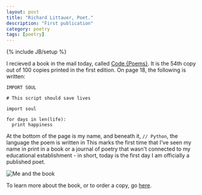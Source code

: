 ```yaml
---
layout: post
title: "Richard Littauer, Poet."
description: "First publication"
category: poetry
tags: [poetry]
---
```

{% include JB/setup %}

I recieved a book in the mail today, called [Code {Poems}](http://code-poems.com/book.html). 
It is the 54th copy out of 100 copies printed in the first edition. 
On page 18, the following is written:  

    IMPORT SOUL  

    # This script should save lives  

    import soul  

    for days in len(life):  
      print happiness  

At the bottom of the page is my name, and beneath it, `// Python`, 
the language the poem is written in This marks the first time that I've
seen my name in print in a book or a journal of poetry that wasn't
connected to my educational establishment - in short, today is the first
day I am officially a published poet.  

![Me and the book](https://24.media.tumblr.com/tumblr_mdn69mtFkQ1qeqp7go1_500.jpg)

To learn more about the book, or to order a copy, go [here](http://code-poems.com/book.html). 

